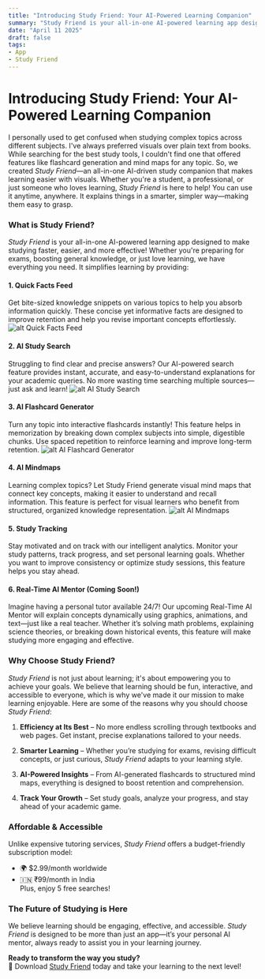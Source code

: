 ```yaml
---
title: "Introducing Study Friend: Your AI-Powered Learning Companion"
summary: "Study Friend is your all-in-one AI-powered learning app designed to make studying faster, easier, and more effective!"
date: "April 11 2025"
draft: false
tags:
- App
- Study Friend
---
```


# Introducing Study Friend: Your AI-Powered Learning Companion

I personally used to get confused when studying complex topics across different subjects. I've always preferred visuals over plain text from books. While searching for the best study tools, I couldn't find one that offered features like flashcard generation and mind maps for any topic. So, we created *Study Friend*—an all-in-one AI-driven study companion that makes learning easier with visuals. Whether you're a student, a professional, or just someone who loves learning, *Study Friend* is here to help! You can use it anytime, anywhere. It explains things in a smarter, simpler way—making them easy to grasp.

### What is Study Friend?

*Study Friend* is your all-in-one AI-powered learning app designed to make studying faster, easier, and more effective! Whether you're preparing for exams, boosting general knowledge, or just love learning, we have everything you need. It simplifies learning by providing:

#### **1. Quick Facts Feed**
Get bite-sized knowledge snippets on various topics to help you absorb information quickly. These concise yet informative facts are designed to improve retention and help you revise important concepts effortlessly.
![alt Quick Facts Feed](/assets/images/post/2025/discover.png)

#### **2. AI Study Search**
Struggling to find clear and precise answers? Our AI-powered search feature provides instant, accurate, and easy-to-understand explanations for your academic queries. No more wasting time searching multiple sources—just ask and learn!
![alt AI Study Search](/assets/images/post/2025/ai_search.png)

#### **3. AI Flashcard Generator**
Turn any topic into interactive flashcards instantly! This feature helps in memorization by breaking down complex subjects into simple, digestible chunks. Use spaced repetition to reinforce learning and improve long-term retention.
![alt AI Flashcard Generator](/assets/images/post/2025/ai_flashcards.png)

#### **4. AI Mindmaps**
Learning complex topics? Let Study Friend generate visual mind maps that connect key concepts, making it easier to understand and recall information. This feature is perfect for visual learners who benefit from structured, organized knowledge representation.
![alt AI Mindmaps](/assets/images/post/2025/ai_mindmap.png)

#### **5. Study Tracking**
Stay motivated and on track with our intelligent analytics. Monitor your study patterns, track progress, and set personal learning goals. Whether you want to improve consistency or optimize study sessions, this feature helps you stay ahead.

#### **6. Real-Time AI Mentor (Coming Soon!)**
Imagine having a personal tutor available 24/7! Our upcoming Real-Time AI Mentor will explain concepts dynamically using graphics, animations, and text—just like a real teacher. Whether it’s solving math problems, explaining science theories, or breaking down historical events, this feature will make studying more engaging and effective.

### Why Choose Study Friend?

*Study Friend* is not just about learning; it's about empowering you to achieve your goals. We believe that learning should be fun, interactive, and accessible to everyone, which is why we've made it our mission to make learning enjoyable. Here are some of the reasons why you should choose *Study Friend*:

1. **Efficiency at Its Best** – No more endless scrolling through textbooks and web pages. Get instant, precise explanations tailored to your needs.

2. **Smarter Learning** – Whether you’re studying for exams, revising difficult concepts, or just curious, *Study Friend* adapts to your learning style.

3. **AI-Powered Insights** – From AI-generated flashcards to structured mind maps, everything is designed to boost retention and comprehension.

4. **Track Your Growth** – Set study goals, analyze your progress, and stay ahead of your academic game.

### Affordable & Accessible

Unlike expensive tutoring services, *Study Friend* offers a budget-friendly subscription model:
- 🌍 $2.99/month worldwide  
- 🇮🇳 ₹99/month in India  
Plus, enjoy 5 free searches!

### The Future of Studying is Here

We believe learning should be engaging, effective, and accessible. *Study Friend* is designed to be more than just an app—it’s your personal AI mentor, always ready to assist you in your learning journey.

**Ready to transform the way you study?**  
📲 Download [Study Friend](https://play.google.com/store/apps/details?id=com.studyfriend.mobile) today and take your learning to the next level!

